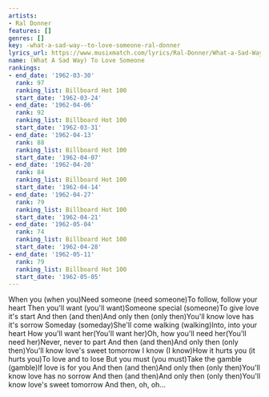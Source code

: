 ```yaml
---
artists:
- Ral Donner
features: []
genres: []
key: -what-a-sad-way--to-love-someone-ral-donner
lyrics_url: https://www.musixmatch.com/lyrics/Ral-Donner/What-a-Sad-Way-to-Love-Someone
name: (What A Sad Way) To Love Someone
rankings:
- end_date: '1962-03-30'
  rank: 97
  ranking_list: Billboard Hot 100
  start_date: '1962-03-24'
- end_date: '1962-04-06'
  rank: 92
  ranking_list: Billboard Hot 100
  start_date: '1962-03-31'
- end_date: '1962-04-13'
  rank: 88
  ranking_list: Billboard Hot 100
  start_date: '1962-04-07'
- end_date: '1962-04-20'
  rank: 84
  ranking_list: Billboard Hot 100
  start_date: '1962-04-14'
- end_date: '1962-04-27'
  rank: 79
  ranking_list: Billboard Hot 100
  start_date: '1962-04-21'
- end_date: '1962-05-04'
  rank: 74
  ranking_list: Billboard Hot 100
  start_date: '1962-04-28'
- end_date: '1962-05-11'
  rank: 79
  ranking_list: Billboard Hot 100
  start_date: '1962-05-05'
---
```

When you (when you)Need someone (need someone)To follow, follow your heart Then you'll want (you'll want)Someone special (someone)To give love it's start And then (and then)And only then (only then)You'll know love has it's sorrow Someday (someday)She'll come walking (walking)Into, into your heart How you'll want her(You'll want her)Oh, how you'll need her(You'll need her)Never, never to part And then (and then)And only then (only then)You'll know love's sweet tomorrow I know (I know)How it hurts you (it hurts you)To love and to lose But you must (you must)Take the gamble (gamble)If love is for you And then (and then)And only then (only then)You'll know love has no sorrow And then (and then)And only then (only then)You'll know love's sweet tomorrow And then, oh, oh...
